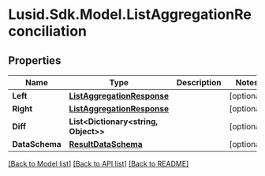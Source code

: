 # Lusid.Sdk.Model.ListAggregationReconciliation

## Properties

Name | Type | Description | Notes
------------ | ------------- | ------------- | -------------
**Left** | [**ListAggregationResponse**](ListAggregationResponse.md) |  | [optional] 
**Right** | [**ListAggregationResponse**](ListAggregationResponse.md) |  | [optional] 
**Diff** | **List&lt;Dictionary&lt;string, Object&gt;&gt;** |  | [optional] 
**DataSchema** | [**ResultDataSchema**](ResultDataSchema.md) |  | [optional] 

[[Back to Model list]](../README.md#documentation-for-models) [[Back to API list]](../README.md#documentation-for-api-endpoints) [[Back to README]](../README.md)

